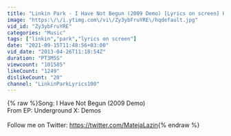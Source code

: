 ```yaml
---
title: "Linkin Park - I Have Not Begun (2009 Demo) [Lyrics on screen] HD"
image: "https:\/\/i.ytimg.com\/vi\/Zy3ybFruYRE\/hqdefault.jpg"
vid_id: "Zy3ybFruYRE"
categories: "Music"
tags: ["linkin","park","lyrics on screen"]
date: "2021-09-15T11:48:56+03:00"
vid_date: "2013-04-26T11:18:54Z"
duration: "PT3M5S"
viewcount: "101585"
likeCount: "1249"
dislikeCount: "20"
channel: "LinkinParkLyrics100"
---
```

{% raw %}Song: I Have Not Begun (2009 Demo)<br />From EP: Underground X: Demos<br /><br />Follow me on Twitter: <a rel="nofollow" target="blank" href="https://twitter.com/MatejaLazin">https://twitter.com/MatejaLazin</a>{% endraw %}
